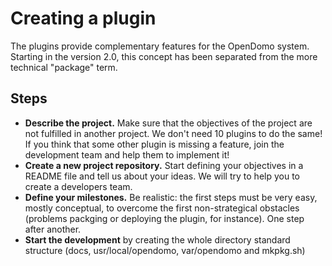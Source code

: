 Creating a plugin
=================

The plugins provide complementary features for the OpenDomo system. Starting in the version 2.0, this concept has been separated from the more technical "package" term.

Steps
-----
* **Describe the project.** Make sure that the objectives of the project are not fulfilled in another project. We don't need 10 plugins to do the same! If you think that some other plugin is missing a feature, join the development team and help them to implement it!
* **Create a new project repository.** Start defining your objectives in a README file and tell us about your ideas. We will try to help you to create a developers team.
* **Define your milestones.** Be realistic: the first steps must be very easy, mostly conceptual, to overcome the first non-strategical obstacles (problems packging or deploying the plugin, for instance). One step after another.
* **Start the development** by creating the whole directory standard structure (docs, usr/local/opendomo, var/opendomo and mkpkg.sh)
